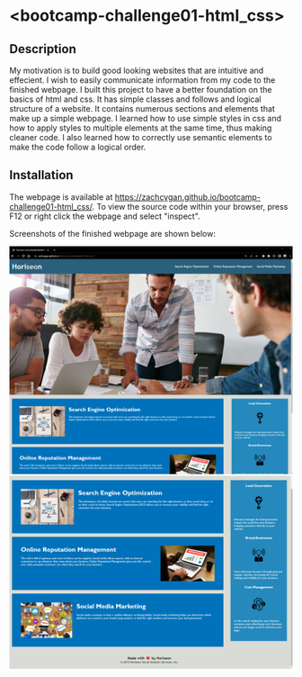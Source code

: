 # <bootcamp-challenge01-html_css>

## Description

My motivation is to build good looking websites that are intuitive and effecient. I wish to easily communicate information from my code to the finished webpage. I built this project to have a better foundation on the basics of html and css. It has simple classes and follows and logical structure of a website. It contains numerous sections and elements that make up a simple webpage. I learned how to use simple styles in css and how to apply styles to multiple elements at the same time, thus making cleaner code. I also learned how to correctly use semantic elements to make the code follow a logical order. 

## Installation

The webpage is available at https://zachcygan.github.io/bootcamp-challenge01-html_css/. To view the source code within your browser, press F12 or right click the webpage and select "inspect". 

Screenshots of the finished webpage are shown below:

![screenshot of the website](assets/images/screenshot.png)
![screenshot of the website](assets/images/screenshot1.png)
    

